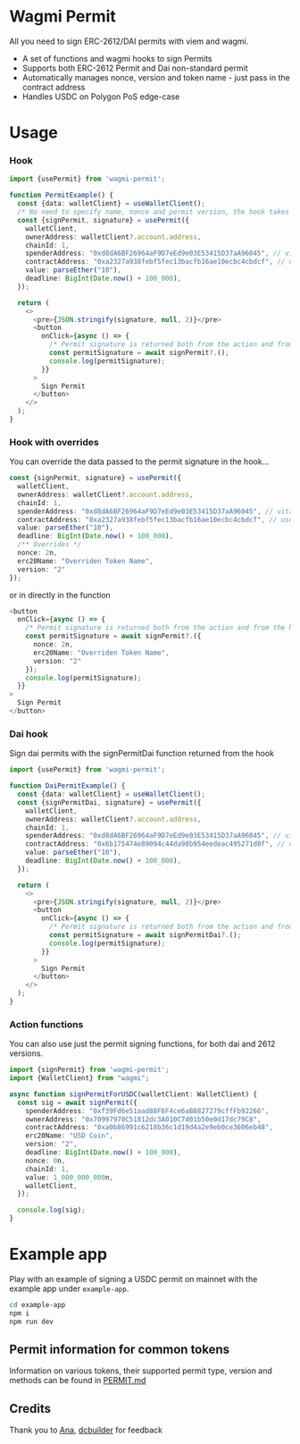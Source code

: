 # Wagmi Permit

All you need to sign ERC-2612/DAI permits with viem and wagmi.

- A set of functions and wagmi hooks to sign Permits
- Supports both ERC-2612 Permit and Dai non-standard permit
- Automatically manages nonce, version and token name - just pass in the contract address
- Handles USDC on Polygon PoS edge-case

# Usage

### Hook

```typescript jsx
import {usePermit} from 'wagmi-permit';

function PermitExample() {
  const {data: walletClient} = useWalletClient();
  /* No need to specify name, nonce and permit version, the hook takes care of all that automatically */
  const {signPermit, signature} = usePermit({
    walletClient,
    ownerAddress: walletClient?.account.address,
    chainId: 1,
    spenderAddress: "0xd8dA6BF26964aF9D7eEd9e03E53415D37aA96045", // vitalik.eth
    contractAddress: "0xa2327a938febf5fec13bacfb16ae10ecbc4cbdcf", // usdc on mainnet
    value: parseEther("10"),
    deadline: BigInt(Date.now() + 100_000),
  });

  return (
    <>
      <pre>{JSON.stringify(signature, null, 2)}</pre>
      <button
        onClick={async () => {
          /* Permit signature is returned both from the action and from the hook */
          const permitSignature = await signPermit?.();
          console.log(permitSignature);
        }}
      >
        Sign Permit
      </button>
    </>
  );
}
```

### Hook with overrides

You can override the data passed to the permit signature in the hook...

```typescript jsx
const {signPermit, signature} = usePermit({
  walletClient,
  ownerAddress: walletClient?.account.address,
  chainId: 1,
  spenderAddress: "0xd8dA6BF26964aF9D7eEd9e03E53415D37aA96045", // vitalik.eth
  contractAddress: "0xa2327a938febf5fec13bacfb16ae10ecbc4cbdcf", // usdc on mainnet
  value: parseEther("10"),
  deadline: BigInt(Date.now() + 100_000),
  /** Overrides */
  nonce: 2n,
  erc20Name: "Overriden Token Name",
  version: "2"
});
```

or in directly in the function

```typescript jsx
<button
  onClick={async () => {
    /* Permit signature is returned both from the action and from the hook */
    const permitSignature = await signPermit?.({
      nonce: 2n,
      erc20Name: "Overriden Token Name",
      version: "2"
    });
    console.log(permitSignature);
  }}
>
  Sign Permit
</button>
```

### Dai hook

Sign dai permits with the signPermitDai function returned from the hook

```typescript jsx
import {usePermit} from 'wagmi-permit';

function DaiPermitExample() {
  const {data: walletClient} = useWalletClient();
  const {signPermitDai, signature} = usePermit({
    walletClient,
    ownerAddress: walletClient?.account.address,
    chainId: 1,
    spenderAddress: "0xd8dA6BF26964aF9D7eEd9e03E53415D37aA96045", // vitalik.eth
    contractAddress: "0x6b175474e89094c44da98b954eedeac495271d0f", // dai on mainnet
    value: parseEther("10"),
    deadline: BigInt(Date.now() + 100_000),
  });

  return (
    <>
      <pre>{JSON.stringify(signature, null, 2)}</pre>
      <button
        onClick={async () => {
          /* Permit signature is returned both from the action and from the hook */
          const permitSignature = await signPermitDai?.();
          console.log(permitSignature);
        }}
      >
        Sign Permit
      </button>
    </>
  );
}
```

### Action functions 

You can also use just the permit signing functions, for both dai and 2612 versions.

```typescript
import {signPermit} from 'wagmi-permit';
import {WalletClient} from "wagmi";

async function signPermitForUSDC(walletClient: WalletClient) {
  const sig = await signPermit({
    spenderAddress: "0xf39Fd6e51aad88F6F4ce6aB8827279cffFb92266",
    ownerAddress: "0x70997970C51812dc3A010C7d01b50e0d17dc79C8",
    contractAddress: "0xa0b86991c6218b36c1d19d4a2e9eb0ce3606eb48",
    erc20Name: "USD Coin",
    version: "2",
    deadline: BigInt(Date.now() + 100_000),
    nonce: 0n,
    chainId: 1,
    value: 1_000_000_000n,
    walletClient,
  });

  console.log(sig);
}
```

# Example app

Play with an example of signing a USDC permit on mainnet with the example app under `example-app`.

```bash
cd example-app
npm i
npm run dev
```


## Permit information for common tokens

Information on various tokens, their supported permit type, version and methods can be found in [PERMIT.md](PERMIT.md)

## Credits

Thank you to [Ana](https://twitter.com/AnaArsonist), [dcbuilder](https://twitter.com/dcbuild3r) for feedback
